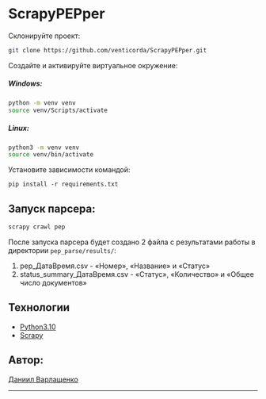 # ScrapyPEPper

Склонируйте проект:
```bash
git clone https://github.com/venticorda/ScrapyPEPper.git
```
Создайте и активируйте виртуальное окружение:
##### Windows:
```bash
python -m venv venv
source venv/Scripts/activate
```
##### Linux:
```bash
python3 -m venv venv
source venv/bin/activate
```
Установите зависимости командой:
```
pip install -r requirements.txt
```
## Запуск парсера:
```bash
scrapy crawl pep
```
После запуска парсера будет создано 2 файла с результатами работы в директории `pep_parse/results/`:

1. pep_ДатаВремя.csv - «Номер», «Название» и «Статус»
2. status_summary_ДатаВремя.csv - «Статус», «Количество» и «Общее число документов»

## Технологии
- [Python3.10](https://www.python.org/)
- [Scrapy](https://pypi.org/project/Scrapy/)

## Автор: 
[Даниил Варлащенко](https://github.com/ViaDo1orosa)
***
